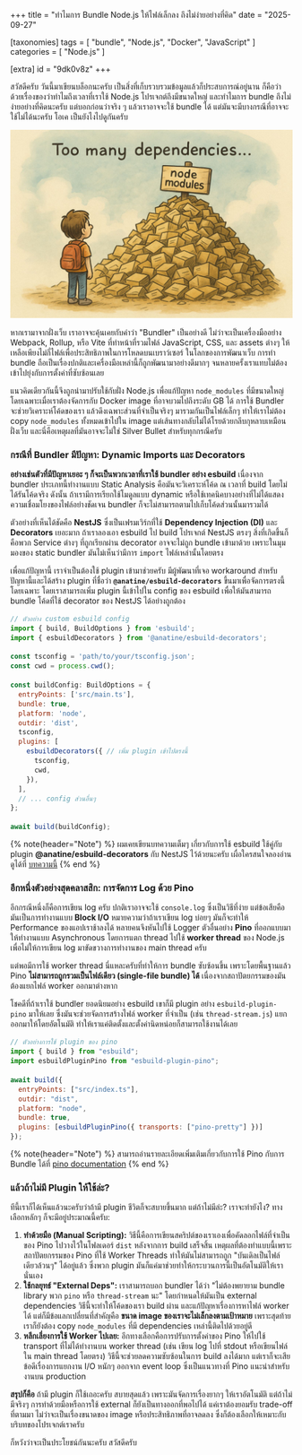 +++
title = "ทำไมการ Bundle Node.js ให้ไฟล์เล็กลง ถึงไม่ง่ายอย่างที่คิด"
date = "2025-09-27"

[taxonomies]
tags = [ "bundle", "Node.js", "Docker", "JavaScript" ]
categories = [ "Node.js" ]

[extra]
id = "9dk0v8z"
+++


สวัสดีครับ วันนี้มาเขียนบล็อกนะครับ เป็นสิ่งที่เก็บรวบรวมข้อมูลแล้วก็ประสบการณ์อยู่นาน ก็คือว่าด้วยเรื่องของว่าทำไมถึงเวลาที่เราใช้ Node.js โปรเจกต์ถึงมีขนาดใหญ่ และทำไมการ bundle ถึงไม่ง่ายอย่างที่คิดนะครับ แต่บอกก่อนว่าจริง ๆ แล้วเราอาจจะใช้ bundle ได้ แต่มันจะมีบางกรณีที่อาจจะใช้ไม่ได้นะครับ โอเค เป็นยังไงไปดูกันครับ

![](too-many-deps.jpg)

หากเรามาจากฝั่งเว็บ เราอาจจะคุ้นเคยกับคำว่า "Bundler" เป็นอย่างดี ไม่ว่าจะเป็นเครื่องมืออย่าง Webpack, Rollup, หรือ Vite ที่ทำหน้าที่รวมไฟล์ JavaScript, CSS, และ assets ต่างๆ ให้เหลือเพียงไม่กี่ไฟล์เพื่อประสิทธิภาพในการโหลดบนเบราว์เซอร์ ในโลกของการพัฒนาเว็บ การทำ bundle ถือเป็นเรื่องปกติและเครื่องมือเหล่านี้ก็ถูกพัฒนามาอย่างดีมากๆ จนหลายครั้งเราแทบไม่ต้องเข้าไปยุ่งกับการตั้งค่าที่ซับซ้อนเลย

แนวคิดเดียวกันนี้จึงถูกนำมาปรับใช้กับฝั่ง Node.js เพื่อแก้ปัญหา `node_modules` ที่มีขนาดใหญ่ โดยเฉพาะเมื่อเราต้องจัดการกับ Docker image ที่อาจบวมไปถึงระดับ GB ได้ การใช้ Bundler จะช่วยวิเคราะห์โค้ดของเรา แล้วดึงเฉพาะส่วนที่จำเป็นจริงๆ มารวมกันเป็นไฟล์เล็กๆ ทำให้เราไม่ต้อง copy `node_modules` ทั้งหมดเข้าไปใน image แต่เส้นทางกลับไม่ได้โรยด้วยกลีบกุหลาบเหมือนฝั่งเว็บ และนี่คือเหตุผลที่มันอาจจะไม่ใช่ Silver Bullet สำหรับทุกกรณีครับ

### กรณีที่ Bundler มีปัญหา: Dynamic Imports และ Decorators

**อย่างเช่นตัวที่มีปัญหาเยอะ ๆ ก็จะเป็นพวกเวลาที่เราใช้ bundler อย่าง esbuild** เนื่องจาก bundler ประเภทนี้ทำงานแบบ Static Analysis คือมันจะวิเคราะห์โค้ด ณ เวลาที่ build โดยไม่ได้รันโค้ดจริง ดังนั้น ถ้าเรามีการเรียกใช้โมดูลแบบ dynamic หรือใช้เทคนิคบางอย่างที่ไม่ได้แสดงความเชื่อมโยงของไฟล์อย่างชัดเจน bundler ก็จะไม่สามารถตามไปเก็บโค้ดส่วนนั้นมารวมได้

ตัวอย่างที่เห็นได้ชัดคือ **NestJS** ซึ่งเป็นเฟรมเวิร์กที่ใช้ **Dependency Injection (DI)** และ **Decorators** เยอะมาก ถ้าเราลองเอา esbuild ไป build โปรเจกต์ NestJS ตรงๆ สิ่งที่เกิดขึ้นก็คือพวก Service ต่างๆ ที่ถูกเรียกผ่าน decorator อาจจะไม่ถูก bundle เข้ามาด้วย เพราะในมุมมองของ static bundler มันไม่เห็นว่ามีการ `import` ไฟล์เหล่านั้นโดยตรง

เพื่อแก้ปัญหานี้ เราจำเป็นต้องใช้ plugin เข้ามาช่วยครับ มีผู้พัฒนาที่เจอ workaround สำหรับปัญหานี้และได้สร้าง plugin ที่ชื่อว่า **`@anatine/esbuild-decorators`** ขึ้นมาเพื่อจัดการตรงนี้โดยเฉพาะ โดยเราสามารถเพิ่ม plugin นี้เข้าไปใน config ของ esbuild เพื่อให้มันสามารถ bundle โค้ดที่ใช้ decorator ของ NestJS ได้อย่างถูกต้อง

```javascript
// ตัวอย่าง custom esbuild config
import { build, BuildOptions } from 'esbuild';
import { esbuildDecorators } from '@anatine/esbuild-decorators';

const tsconfig = 'path/to/your/tsconfig.json';
const cwd = process.cwd();

const buildConfig: BuildOptions = {
  entryPoints: ['src/main.ts'],
  bundle: true,
  platform: 'node',
  outdir: 'dist',
  tsconfig,
  plugins: [
    esbuildDecorators({ // เพิ่ม plugin เข้าไปตรงนี้
      tsconfig,
      cwd,
    }),
  ],
  // ... config ส่วนอื่นๆ
};

await build(buildConfig);
```

{% note(header="Note") %}
ผมเคยเขียนบทความเต็มๆ เกี่ยวกับการใช้ esbuild ใช้คู่กับ plugin **@anatine/esbuild-decorators** กับ NestJS ไว้ด้วยนะครับ เผื่อใครสนใจลองอ่านดูได้ที่ [บทความนี้](/posts/reduce-nestjs-docker-image-size-with-esbuild-bundle)
{% end %}

### อีกหนึ่งตัวอย่างสุดคลาสสิก: การจัดการ Log ด้วย Pino

อีกกรณีหนึ่งก็คือการเขียน log ครับ ปกติเราอาจจะใช้ `console.log` ซึ่งเป็นวิธีที่ง่าย แต่ข้อเสียคือมันเป็นการทำงานแบบ **Block I/O** หมายความว่าถ้าเราเขียน log บ่อยๆ มันก็จะทำให้ Performance ของแอปเราช้าลงได้ หลายคนจึงหันไปใช้ Logger ตัวอื่นอย่าง **Pino** ที่ออกแบบมาให้ทำงานแบบ Asynchronous โดยการแตก thread ไปใช้ **worker thread** ของ Node.js เพื่อไม่ให้การเขียน log มาขัดขวางการทำงานของ main thread ครับ

แต่พอมีการใช้ worker thread นี่แหละครับที่ทำให้การ bundle ซับซ้อนขึ้น เพราะโดยพื้นฐานแล้ว Pino **ไม่สามารถถูกรวมเป็นไฟล์เดียว (single-file bundle) ได้** เนื่องจากสถาปัตยกรรมของมันต้องแยกไฟล์ worker ออกมาต่างหาก

โชคดีที่ถ้าเราใช้ bundler ยอดนิยมอย่าง esbuild เขาก็มี plugin อย่าง `esbuild-plugin-pino` มาให้เลย ซึ่งมันจะช่วยจัดการสร้างไฟล์ worker ที่จำเป็น (เช่น `thread-stream.js`) แยกออกมาให้โดยอัตโนมัติ ทำให้เราแค่ติดตั้งและตั้งค่านิดหน่อยก็สามารถใช้งานได้เลย

```javascript
// ตัวอย่างการใช้ plugin ของ pino
import { build } from "esbuild";
import esbuildPluginPino from "esbuild-plugin-pino";

await build({
  entryPoints: ["src/index.ts"],
  outdir: "dist",
  platform: "node",
  bundle: true,
  plugins: [esbuildPluginPino({ transports: ["pino-pretty"] })]
});
```


{% note(header="Note") %}
สามารถอ่านรายละเอียดเพิ่มเติมเกี่ยวกับการใช้ Pino กับการ Bundle ได้ที่ [pino documentation](https://github.com/pinojs/pino/blob/main/docs/bundling.md)
{% end %}

### แล้วถ้าไม่มี Plugin ให้ใช้ล่ะ?

ทีนี้เราก็ได้เห็นแล้วนะครับว่าถ้ามี plugin ชีวิตก็จะสบายขึ้นมาก แต่ถ้าไม่มีล่ะ? เราจะทำยังไง? ทางเลือกหลักๆ ก็จะมีอยู่ประมาณนี้ครับ:

1.  **ทำด้วยมือ (Manual Scripting):** วิธีนี้คือการเขียนสคริปต์ของเราเองเพื่อคัดลอกไฟล์ที่จำเป็นของ Pino ไปวางไว้ในโฟลเดอร์ `dist` หลังจากการ build เสร็จสิ้น เหตุผลที่ต้องทำแบบนี้เพราะสถาปัตยกรรมของ Pino ที่ใช้ Worker Threads ทำให้มันไม่สามารถถูก "บันเดิลเป็นไฟล์เดียวล้วนๆ" ได้อยู่แล้ว ซึ่งพวก plugin มันก็แค่มาช่วยทำให้กระบวนการนี้เป็นอัตโนมัติให้เรานั่นเอง
2.  **ใช้กลยุทธ์ "External Deps":** เราสามารถบอก bundler ได้ว่า "ไม่ต้องพยายาม bundle library พวก `pino` หรือ `thread-stream` นะ" โดยกำหนดให้มันเป็น external dependencies วิธีนี้จะทำให้โค้ดของเรา build ผ่าน และแก้ปัญหาเรื่องการหาไฟล์ worker ได้ แต่ก็มีข้อแลกเปลี่ยนที่สำคัญคือ **ขนาด image ของเราจะไม่เล็กลงตามเป้าหมาย** เพราะสุดท้ายเราก็ยังต้อง copy `node_modules` ที่มี dependencies เหล่านี้ติดไปด้วยอยู่ดี
3.  **หลีกเลี่ยงการใช้ Worker ไปเลย:** อีกทางเลือกคือการปรับการตั้งค่าของ Pino ให้ไปใช้ transport ที่ไม่ได้ทำงานบน worker thread (เช่น เขียน log ไปที่ stdout หรือเขียนไฟล์ใน main thread โดยตรง) วิธีนี้จะช่วยลดความซับซ้อนในการ build ลงได้มาก แต่เราก็จะเสียข้อดีเรื่องการแยกงาน I/O หนักๆ ออกจาก event loop ซึ่งเป็นแนวทางที่ Pino แนะนำสำหรับงานบน production

**สรุปก็คือ** ถ้ามี plugin ก็ใช้เถอะครับ สบายสุดแล้ว เพราะมันจัดการเรื่องยากๆ ให้เราอัตโนมัติ แต่ถ้าไม่มีจริงๆ การทำด้วยมือหรือการใช้ external ก็ยังเป็นทางออกที่พอไปได้ แค่เราต้องยอมรับ trade-off ที่ตามมา ไม่ว่าจะเป็นเรื่องขนาดของ image หรือประสิทธิภาพที่อาจลดลง ซึ่งก็ต้องเลือกให้เหมาะกับบริบทของโปรเจกต์เราครับ

ก็หวังว่าจะเป็นประโยชน์กันนะครับ สวัสดีครับ
